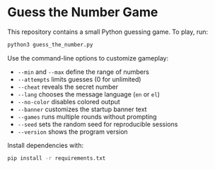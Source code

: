 # Guess the Number Game

This repository contains a small Python guessing game. To play, run:

```bash
python3 guess_the_number.py
```

Use the command-line options to customize gameplay:

- `--min` and `--max` define the range of numbers
- `--attempts` limits guesses (0 for unlimited)
- `--cheat` reveals the secret number
- `--lang` chooses the message language (`en` or `el`)
- `--no-color` disables colored output
- `--banner` customizes the startup banner text
- `--games` runs multiple rounds without prompting
- `--seed` sets the random seed for reproducible sessions
- `--version` shows the program version

Install dependencies with:

```bash
pip install -r requirements.txt
```
